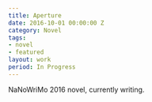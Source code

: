 ```yaml
---
title: Aperture
date: 2016-10-01 00:00:00 Z
category: Novel
tags:
- novel
- featured
layout: work
period: In Progress
---
```


NaNoWriMo 2016 novel, currently writing.
